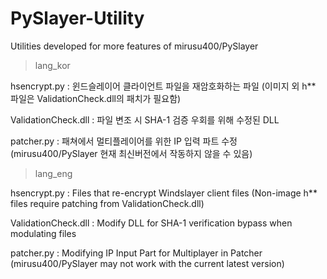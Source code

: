 # PySlayer-Utility
Utilities developed for more features of mirusu400/PySlayer



> lang_kor

hsencrypt.py : 윈드슬레이어 클라이언트 파일을 재암호화하는 파일
(이미지 외 h** 파일은 ValidationCheck.dll의 패치가 필요함)

ValidationCheck.dll : 파일 변조 시 SHA-1 검증 우회를 위해 수정된 DLL

patcher.py : 패쳐에서 멀티플레이어를 위한 IP 입력 파트 수정
(mirusu400/PySlayer 현재 최신버전에서 작동하지 않을 수 있음)


> lang_eng

hsencrypt.py : Files that re-encrypt Windslayer client files
(Non-image h** files require patching from ValidationCheck.dll)

ValidationCheck.dll : Modify DLL for SHA-1 verification bypass when modulating files

patcher.py : Modifying IP Input Part for Multiplayer in Patcher
(mirusu400/PySlayer may not work with the current latest version)
